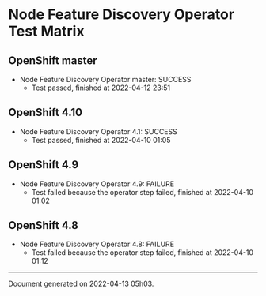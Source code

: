 
Node Feature Discovery Operator Test Matrix
===========================================

OpenShift master
----------------



* Node Feature Discovery Operator master: SUCCESS
  - Test passed, finished at 2022-04-12 23:51






OpenShift 4.10
--------------



* Node Feature Discovery Operator 4.1: SUCCESS
  - Test passed, finished at 2022-04-10 01:05






OpenShift 4.9
-------------



* Node Feature Discovery Operator 4.9: FAILURE
  - Test failed because the operator step failed, finished at 2022-04-10 01:02






OpenShift 4.8
-------------



* Node Feature Discovery Operator 4.8: FAILURE
  - Test failed because the operator step failed, finished at 2022-04-10 01:12






---
Document generated on 2022-04-13 05h03.
